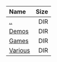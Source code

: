 |Name|Size|
|:---|---:|
|[..](../index.html)|DIR|
|[Demos](Demos/index.html)|DIR|
|[Games](Games/index.html)|DIR|
|[Various](Various/index.html)|DIR|
